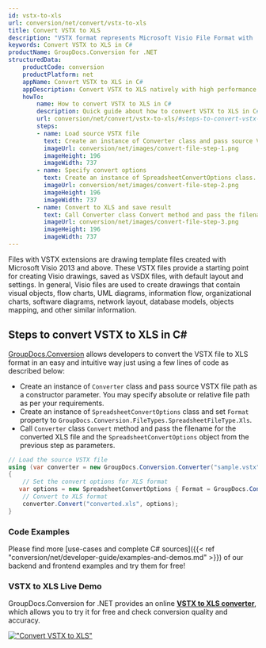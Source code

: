 ```yaml
---
id: vstx-to-xls
url: conversion/net/convert/vstx-to-xls
title: Convert VSTX to XLS
description: "VSTX format represents Microsoft Visio File Format with .vstx extension. Learn how to convert VSTX to XLS file programmatically in C# language using GroupDocs.Conversion for .NET library."
keywords: Convert VSTX to XLS in C#
productName: GroupDocs.Conversion for .NET
structuredData:
    productCode: conversion
    productPlatform: net
    appName: Convert VSTX to XLS in C#
    appDescription: Convert VSTX to XLS natively with high performance using C# language and server side GroupDocs.Conversion for .NET APIs, without the use of any software like Microsoft or Open Office.
    howTo:
        name: How to convert VSTX to XLS in C# 
        description: Quick guide about how to convert VSTX to XLS in C# with high performance and accuracy.
        url: conversion/net/convert/vstx-to-xls/#steps-to-convert-vstx-to-xls-in-c
        steps:
        - name: Load source VSTX file 
          text: Create an instance of Converter class and pass source VSTX file path as a constructor parameter. You may specify absolute or relative file path as per your requirements. 
          imageUrl: conversion/net/images/convert-file-step-1.png
          imageHeight: 196
          imageWidth: 737
        - name: Specify convert options 
          text: Create an instance of SpreadsheetConvertOptions class.
          imageUrl: conversion/net/images/convert-file-step-2.png
          imageHeight: 196
          imageWidth: 737
        - name: Convert to XLS and save result 
          text: Call Converter class Convert method and pass the filename for the converted HTML file and the SpreadsheetConvertOptions object from the previous step as parameters.
          imageUrl: conversion/net/images/convert-file-step-3.png
          imageHeight: 196
          imageWidth: 737
---
```


Files with VSTX extensions are drawing template files created with Microsoft Visio 2013 and above. These VSTX files provide a starting point for creating Visio drawings, saved as VSDX files, with default layout and settings. In general, Visio files are used to create drawings that contain visual objects, flow charts, UML diagrams, information flow, organizational charts, software diagrams, network layout, database models, objects mapping, and other similar information.

## Steps to convert VSTX to XLS in C#

[GroupDocs.Conversion](https://products.groupdocs.com/conversion/net) allows developers to convert the VSTX file to XLS format in an easy and intuitive way just using a few lines of code as described below:

* Create an instance of `Converter` class and pass source VSTX file path as a constructor parameter. You may specify absolute or relative file path as per your requirements. 
* Create an instance of `SpreadsheetConvertOptions` class and set `Format` property to `GroupDocs.Conversion.FileTypes.SpreadsheetFileType.Xls`.
* Call `Converter` class `Convert` method and pass the filename for the converted XLS file and the `SpreadsheetConvertOptions` object from the previous step as parameters.

```csharp
// Load the source VSTX file
using (var converter = new GroupDocs.Conversion.Converter("sample.vstx"))
{
    // Set the convert options for XLS format
   var options = new SpreadsheetConvertOptions { Format = GroupDocs.Conversion.FileTypes.SpreadsheetFileType.Xls };
    // Convert to XLS format
    converter.Convert("converted.xls", options);
}
```

### Code Examples

Please find more [use-cases and complete C# sources]({{< ref "conversion/net/developer-guide/examples-and-demos.md" >}}) of our backend and frontend examples and try them for free!

### VSTX to XLS Live Demo

GroupDocs.Conversion for .NET provides an online [**VSTX to XLS converter**](https://products.groupdocs.app/conversion/vstx-to-xls), which allows you to try it for free and check conversion quality and accuracy.

[!["Convert VSTX to XLS"](conversion/net/images/convert-to-xls/convert-vstx-to-xls.png)](https://products.groupdocs.app/conversion/vstx-to-xls)